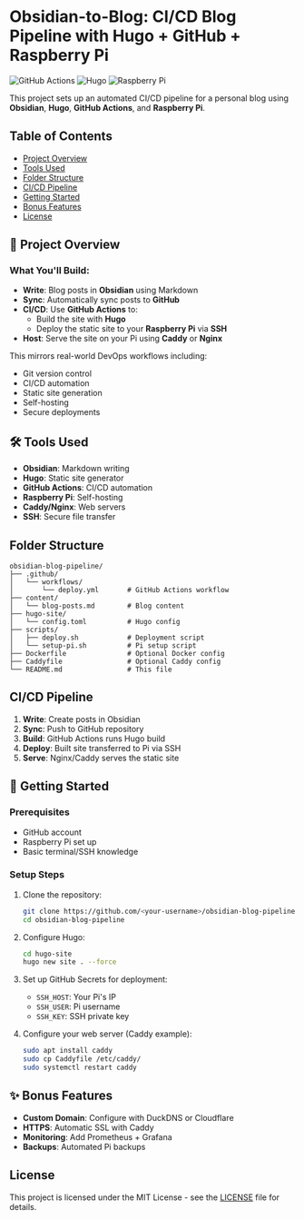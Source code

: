 # Obsidian-to-Blog: CI/CD Blog Pipeline with Hugo + GitHub + Raspberry Pi

![GitHub Actions](https://img.shields.io/badge/GitHub_Actions-2088FF?style=for-the-badge&logo=github-actions)
![Hugo](https://img.shields.io/badge/Hugo-FF4088?style=for-the-badge&logo=hugo&logoColor=white)
![Raspberry Pi](https://img.shields.io/badge/Raspberry%20Pi-A22846?style=for-the-badge&logo=raspberry-pi)

This project sets up an automated CI/CD pipeline for a personal blog using **Obsidian**, **Hugo**, **GitHub Actions**, and **Raspberry Pi**.

## Table of Contents
- [Project Overview](#-project-overview)
- [Tools Used](#%EF%B8%8F-tools-used)
- [Folder Structure](#folder-structure)
- [CI/CD Pipeline](#cicd-pipeline)
- [Getting Started](#-getting-started)
- [Bonus Features](#-bonus-features)
- [License](#license)

## 🚀 Project Overview

### What You'll Build:
- **Write**: Blog posts in **Obsidian** using Markdown
- **Sync**: Automatically sync posts to **GitHub**
- **CI/CD**: Use **GitHub Actions** to:
  - Build the site with **Hugo**
  - Deploy the static site to your **Raspberry Pi** via **SSH**
- **Host**: Serve the site on your Pi using **Caddy** or **Nginx**

This mirrors real-world DevOps workflows including:
- Git version control
- CI/CD automation
- Static site generation
- Self-hosting
- Secure deployments

## 🛠️ Tools Used
- **Obsidian**: Markdown writing
- **Hugo**: Static site generator
- **GitHub Actions**: CI/CD automation
- **Raspberry Pi**: Self-hosting
- **Caddy/Nginx**: Web servers
- **SSH**: Secure file transfer

## Folder Structure
```
obsidian-blog-pipeline/
├── .github/
│   └── workflows/
│       └── deploy.yml       # GitHub Actions workflow
├── content/
│   └── blog-posts.md        # Blog content
├── hugo-site/
│   └── config.toml          # Hugo config
├── scripts/
│   ├── deploy.sh            # Deployment script
│   └── setup-pi.sh          # Pi setup script
├── Dockerfile               # Optional Docker config
├── Caddyfile                # Optional Caddy config
└── README.md                # This file
```

## CI/CD Pipeline
1. **Write**: Create posts in Obsidian
2. **Sync**: Push to GitHub repository
3. **Build**: GitHub Actions runs Hugo build
4. **Deploy**: Built site transferred to Pi via SSH
5. **Serve**: Nginx/Caddy serves the static site

## 🏁 Getting Started

### Prerequisites
- GitHub account
- Raspberry Pi set up
- Basic terminal/SSH knowledge

### Setup Steps
1. Clone the repository:
   ```bash
   git clone https://github.com/<your-username>/obsidian-blog-pipeline.git
   cd obsidian-blog-pipeline
   ```

2. Configure Hugo:
   ```bash
   cd hugo-site
   hugo new site . --force
   ```

3. Set up GitHub Secrets for deployment:
   - `SSH_HOST`: Your Pi's IP
   - `SSH_USER`: Pi username
   - `SSH_KEY`: SSH private key

4. Configure your web server (Caddy example):
   ```bash
   sudo apt install caddy
   sudo cp Caddyfile /etc/caddy/
   sudo systemctl restart caddy
   ```

## ✨ Bonus Features
- **Custom Domain**: Configure with DuckDNS or Cloudflare
- **HTTPS**: Automatic SSL with Caddy
- **Monitoring**: Add Prometheus + Grafana
- **Backups**: Automated Pi backups

## License
This project is licensed under the MIT License - see the [LICENSE](LICENSE) file for details.

